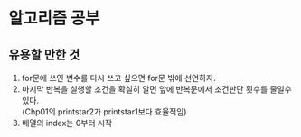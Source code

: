 # 알고리즘 공부 <br>
## 유용할 만한 것
1. for문에 쓰인 변수를 다시 쓰고 싶으면 for문 밖에 선언하자.
2. 마지막 반복을 실행할 조건을 확실히 알면 앞에 반복문에서 조건판단 횟수를 줄일수 있다.
<br>(Chp01의 printstar2가 printstar1보다 효율적임)
3. 배열의 index는 0부터 시작
